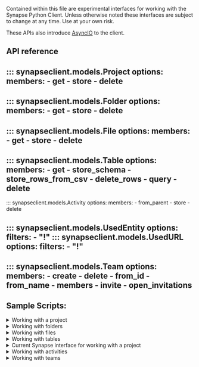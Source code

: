 Contained within this file are experimental interfaces for working with the Synapse Python
Client. Unless otherwise noted these interfaces are subject to change at any time. Use
at your own risk.

These APIs also introduce [AsyncIO](https://docs.python.org/3/library/asyncio.html) to
the client.

## API reference

::: synapseclient.models.Project
    options:
        members:
        - get
        - store
        - delete
---
::: synapseclient.models.Folder
    options:
        members:
        - get
        - store
        - delete
---
::: synapseclient.models.File
    options:
        members:
        - get
        - store
        - delete
---
::: synapseclient.models.Table
    options:
        members:
        - get
        - store_schema
        - store_rows_from_csv
        - delete_rows
        - query
        - delete
---
::: synapseclient.models.Activity
    options:
      members:
      - from_parent
      - store
      - delete

::: synapseclient.models.UsedEntity
    options:
      filters:
      - "!"
::: synapseclient.models.UsedURL
    options:
      filters:
      - "!"
---
::: synapseclient.models.Team
    options:
        members:
        - create
        - delete
        - from_id
        - from_name
        - members
        - invite
        - open_invitations
---

## Sample Scripts:

<details class="quote">
  <summary>Working with a project</summary>

```python
{!docs/scripts/object_orientated_programming_poc/oop_poc_project.py!}
```
</details>

<details class="quote">
  <summary>Working with folders</summary>

```python
{!docs/scripts/object_orientated_programming_poc/oop_poc_folder.py!}
```
</details>

<details class="quote">
  <summary>Working with files</summary>

```python
{!docs/scripts/object_orientated_programming_poc/oop_poc_file.py!}
```
</details>

<details class="quote">
  <summary>Working with tables</summary>

```python
{!docs/scripts/object_orientated_programming_poc/oop_poc_table.py!}
```
</details>

<details class="quote">
  <summary>Current Synapse interface for working with a project</summary>

```python
{!docs/scripts/object_orientated_programming_poc/synapse_project.py!}
```
</details>

<details class="quote">
  <summary>Working with activities</summary>

```python
{!docs/scripts/object_orientated_programming_poc/oop_poc_activity.py!}
```
</details>

<details class="quote">
  <summary>Working with teams</summary>

```python
{!docs/scripts/object_orientated_programming_poc/oop_poc_team.py!}
```
</details>
